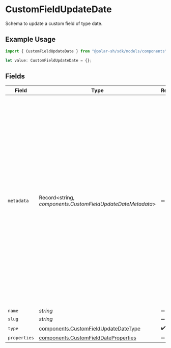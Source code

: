 # CustomFieldUpdateDate

Schema to update a custom field of type date.

## Example Usage

```typescript
import { CustomFieldUpdateDate } from "@polar-sh/sdk/models/components";

let value: CustomFieldUpdateDate = {};
```

## Fields

| Field                                                                                                                                                                                                                                                                                                   | Type                                                                                                                                                                                                                                                                                                    | Required                                                                                                                                                                                                                                                                                                | Description                                                                                                                                                                                                                                                                                             |
| ------------------------------------------------------------------------------------------------------------------------------------------------------------------------------------------------------------------------------------------------------------------------------------------------------- | ------------------------------------------------------------------------------------------------------------------------------------------------------------------------------------------------------------------------------------------------------------------------------------------------------- | ------------------------------------------------------------------------------------------------------------------------------------------------------------------------------------------------------------------------------------------------------------------------------------------------------- | ------------------------------------------------------------------------------------------------------------------------------------------------------------------------------------------------------------------------------------------------------------------------------------------------------- |
| `metadata`                                                                                                                                                                                                                                                                                              | Record<string, *components.CustomFieldUpdateDateMetadata*>                                                                                                                                                                                                                                              | :heavy_minus_sign:                                                                                                                                                                                                                                                                                      | Key-value object allowing you to store additional information.<br/><br/>The key must be a string with a maximum length of **40 characters**.<br/>The value must be either:<br/>    * A string with a maximum length of **500 characters**<br/>    * An integer<br/>    * A boolean<br/><br/>You can store up to **50 key-value pairs**. |
| `name`                                                                                                                                                                                                                                                                                                  | *string*                                                                                                                                                                                                                                                                                                | :heavy_minus_sign:                                                                                                                                                                                                                                                                                      | N/A                                                                                                                                                                                                                                                                                                     |
| `slug`                                                                                                                                                                                                                                                                                                  | *string*                                                                                                                                                                                                                                                                                                | :heavy_minus_sign:                                                                                                                                                                                                                                                                                      | N/A                                                                                                                                                                                                                                                                                                     |
| `type`                                                                                                                                                                                                                                                                                                  | [components.CustomFieldUpdateDateType](../../models/components/customfieldupdatedatetype.md)                                                                                                                                                                                                            | :heavy_check_mark:                                                                                                                                                                                                                                                                                      | N/A                                                                                                                                                                                                                                                                                                     |
| `properties`                                                                                                                                                                                                                                                                                            | [components.CustomFieldDateProperties](../../models/components/customfielddateproperties.md)                                                                                                                                                                                                            | :heavy_minus_sign:                                                                                                                                                                                                                                                                                      | N/A                                                                                                                                                                                                                                                                                                     |